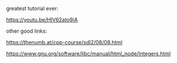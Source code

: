 greatest tutorial ever:

https://youtu.be/HIV62ato9iA


other good links:

https://thenumb.at/cpp-course/sdl2/08/08.html

https://www.gnu.org/software/libc/manual/html_node/Integers.html
